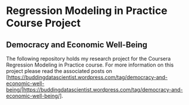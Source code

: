 # Regression Modeling in Practice Course Project
## Democracy and Economic Well-Being
The following repository holds my research project for the Coursera Regression Modeling in Practice course.  For more information on this project please read the associated posts on [https://buddingdatascientist.wordpress.com/tag/democracy-and-economic-well-being/|https://buddingdatascientist.wordpress.com/tag/democracy-and-economic-well-being/].
